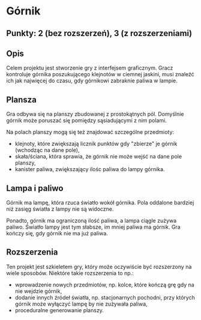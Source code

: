 # Górnik

## Punkty: 2 (bez rozszerzeń), 3 (z rozszerzeniami)

## Opis

Celem projektu jest stworzenie gry z interfejsem graficznym. Gracz kontroluje górnika poszukującego klejnotów w ciemnej jaskini, musi znaleźć ich jak najwięcej do czasu, gdy górnikowi zabraknie paliwa w lampie.

## Plansza

Gra odbywa się na planszy zbudowanej z prostokątnych pól. Domyślnie górnik może poruszać się pomiędzy sąsiadującymi z nim polami.

Na polach planszy mogą się też znajdować szczególne przedmioty:
- klejnoty, które zwiększają licznik punktów gdy "zbierze" je górnik (wchodząc na dane pole),
- skała/ściana, która sprawia, że górnik nie może wejść na dane pole planszy,
- kanister paliwa, zwiększający ilośc paliwa do lampy górnika.

## Lampa i paliwo

Górnik ma lampę, która rzuca światło wokół górnika. Pola oddalone bardziej niż zasięg światła z lampy nie są widoczne.

Ponadto, górnik ma ograniczoną ilość paliwa, a lampa ciągle zużywa paliwo. Światło lampy jest tym słabsze, im mniej paliwa ma górnik. Gra kończy się, gdy górnik nie ma już paliwa.

## Rozszerzenia

Ten projekt jest szkieletem gry, który może oczywiście być rozszerzony na wiele sposobów. Niektóre takie rozszerzenia to np.:
- wprowadzenie nowych przedmiotów, np. kolce, które kończą grę gdy na nie wejdzie górnik,
- dodanie innych źródeł światła, np. stacjonarnych pochodni, przy których górnik może wyłączyć lampę by nie zużywała paliwa,
- proceduralne generowanie planszy.
